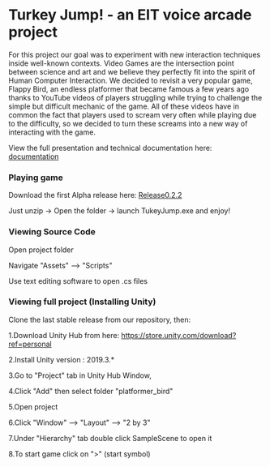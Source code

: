 # Turkey Jump! - an EIT voice arcade project
For this project our goal was to experiment with new interaction techniques inside well-known contexts. Video Games are the intersection point between science and art and we believe they perfectly fit into the spirit of Human Computer Interaction. 
We decided to revisit a very popular game, Flappy Bird, an endless platformer that became famous a few years ago thanks to YouTube videos of players struggling while trying to challenge the simple but difficult mechanic of the game. 
All of these videos have in common the fact that players used to scream very often while playing due to the difficulty, so we decided to turn these screams into a new way of interacting with the game. 

View the full presentation and technical documentation here: [documentation](https://github.com/BRomans/EIT_voice_arcade/raw/stable0.2.2/game_presentation.pdf)

### Playing game
Download the first Alpha release here: [Release0.2.2](https://github.com/BRomans/EIT_voice_arcade/raw/stable0.2.2/turkey_jump_desktop_r0.2.2.zip)

Just unzip -> Open the folder -> launch TukeyJump.exe and enjoy!

### Viewing Source Code
Open project folder

Navigate "Assets" --> "Scripts"

Use text editing software to open .cs files

### Viewing full project (Installing Unity)

Clone the last stable release from our repository, then:

1.Download Unity Hub from here: https://store.unity.com/download?ref=personal

2.Install Unity version : 2019.3.*

3.Go to "Project" tab in Unity Hub Window, 

4.Click "Add" then select folder "platformer_bird"

5.Open project

6.Click "Window" --> "Layout" --> "2 by 3"

7.Under "Hierarchy" tab double click SampleScene to open it

8.To start game click on ">" (start symbol)

